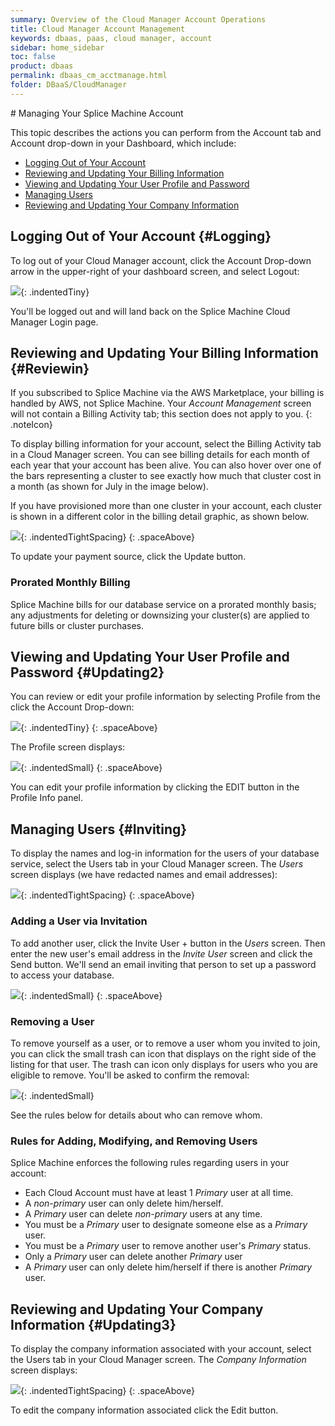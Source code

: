 ```yaml
---
summary: Overview of the Cloud Manager Account Operations
title: Cloud Manager Account Management
keywords: dbaas, paas, cloud manager, account
sidebar: home_sidebar
toc: false
product: dbaas
permalink: dbaas_cm_acctmanage.html
folder: DBaaS/CloudManager
---
```

<section>
<div class="TopicContent" data-swiftype-index="true" markdown="1">
# Managing Your Splice Machine Account

This topic describes the actions you can perform from the Account tab
and Account drop-down in your Dashboard, which include:

* [Logging Out of Your Account](#Logging)
* [Reviewing and Updating Your Billing Information](#Reviewin)
* [Viewing and Updating Your User Profile and Password](#Updating2)
* [Managing Users](#Inviting)
* [Reviewing and Updating Your Company Information](#Updating3)

## Logging Out of Your Account   {#Logging}

To log out of your Cloud Manager account, click the Account Drop-down
arrow in the upper-right of your dashboard screen, and select <span
class="ConsoleLink">Logout</span>:

![](images/SelectLogout.png){: .indentedTiny}

You'll be logged out and will land back on the Splice Machine Cloud
Manager <span class="ConsoleLink">Login</span> page.

## Reviewing and Updating Your Billing Information   {#Reviewin}

If you subscribed to Splice Machine via the AWS Marketplace, your
billing is handled by AWS, not Splice Machine. Your *Account Management*
screen will not contain a <span class="ConsoleLink">Billing
Activity</span> tab; this section does not apply to you.
{: .noteIcon}

To display billing information for your account, select the <span
class="ConsoleLink">Billing Activity</span> tab in a Cloud Manager
screen. You can see billing details for each month of each year that
your account has been alive. You can also hover over one of the bars
representing a cluster to see exactly how much that cluster cost in a
month (as shown for July in the image below).

If you have provisioned more than one cluster in your account, each
cluster is shown in a different color in the billing detail graphic, as
shown below.

![](images/BillingActivity.png){: .indentedTightSpacing}
{: .spaceAbove}


To update your payment source, click the <span
class="CalloutFont">Update</span> button.

### Prorated Monthly Billing

Splice Machine bills for our database service on a prorated monthly
basis; any adjustments for deleting or downsizing your cluster(s) are
applied to future bills or cluster purchases.

## Viewing and Updating Your User Profile and Password   {#Updating2}

You can review or edit your profile information by selecting <span
class="ConsoleLink">Profile</span> from the click the Account Drop-down:

![](images/SelectProfile.png){: .indentedTiny}
{: .spaceAbove}

The <span class="ConsoleLink">Profile</span> screen displays:

![](images/AccountProfile.png){: .indentedSmall}
{: .spaceAbove}

You can edit your profile information by clicking the <span
class="CalloutFont">EDIT</span> button in the Profile Info panel.

## Managing Users   {#Inviting}

To display the names and log-in information for the users of your
database service, select the <span class="ConsoleLink">Users</span> tab
in your Cloud Manager screen. The *Users* screen displays (we have redacted names and email addresses):

![](images/CloudAddRemoveUsers.png){: .indentedTightSpacing}
{: .spaceAbove}

### Adding a User via Invitation

To add another user, click the <span class="ConsoleLink">Invite User
+</span> button in the *Users* screen. Then enter the new user's email
address in the *Invite User* screen and click the <span
class="ConsoleLink">Send</span> button. We'll send an email inviting
that person to set up a password to access your database.

![](images/AccountUserInvite.png){: .indentedSmall}
{: .spaceAbove}

### Removing a User

To remove yourself as a user, or to remove a user whom you invited to join, you can click the small trash can icon that displays on the right side of the listing for that user. The trash can icon only displays for users who you are eligible to remove. You'll be asked to confirm the removal:

![](images/AccountRemoveConfirm.png){: .indentedSmall}

See the rules below for details about who can remove whom.

### Rules for Adding, Modifying, and Removing Users

Splice Machine enforces the following rules regarding users in your account:

* Each Cloud Account must have at least 1 *Primary* user at all time.
* A *non-primary* user can only delete him/herself.
* A *Primary* user can delete *non-primary* users at any time.
* You must be a *Primary* user to designate someone else as a *Primary* user.
* You must be a *Primary* user to remove another user's *Primary* status.
* Only a *Primary* user can delete another *Primary* user
* A *Primary* user can only delete him/herself if there is another *Primary* user.

## Reviewing and Updating Your Company Information   {#Updating3}

To display the company information associated with your account, select
the <span class="ConsoleLink">Users</span> tab in your Cloud Manager
screen. The *Company Information* screen displays:

![](images/AccountCompanyInfo.png){: .indentedTightSpacing}
{: .spaceAbove}

To edit the company information associated click the <span
class="CalloutFont">Edit</span> button.

</div>
</section>

